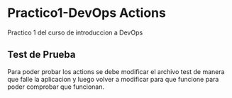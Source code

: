 # Practico1-DevOps Actions
<p>Practico 1 del curso de introduccion a DevOps</p>
<h2>Test de Prueba</h2>
<p>Para poder probar los actions se debe modificar el archivo test de manera que falle la aplicacion y luego volver a modificar para que funcione para poder comprobar que funcionan.</p>
